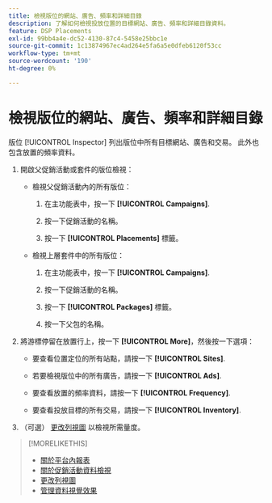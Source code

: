 ```yaml
---
title: 檢視版位的網站、廣告、頻率和詳細目錄
description: 了解如何檢視投放位置的目標網站、廣告、頻率和詳細目錄資料。
feature: DSP Placements
exl-id: 99bb4a4e-dc52-4130-87c4-5458e25bbc1e
source-git-commit: 1c13874967ec4ad264e5fa6a5e0dfeb6120f53cc
workflow-type: tm+mt
source-wordcount: '190'
ht-degree: 0%

---
```


# 檢視版位的網站、廣告、頻率和詳細目錄

版位 [!UICONTROL Inspector] 列出版位中所有目標網站、廣告和交易。 此外也包含放置的頻率資料。

1. 開啟父促銷活動或套件的版位檢視：

   * 檢視父促銷活動內的所有版位：

      1. 在主功能表中，按一下 **[!UICONTROL Campaigns]**.

      1. 按一下促銷活動的名稱。

      1. 按一下 **[!UICONTROL Placements]** 標籤。
   * 檢視上層套件中的所有版位：

      1. 在主功能表中，按一下 **[!UICONTROL Campaigns]**.

      1. 按一下促銷活動的名稱。

      1. 按一下 **[!UICONTROL Packages]** 標籤。

      1. 按一下父包的名稱。


1. 將游標停留在放置行上，按一下 **[!UICONTROL More]**，然後按一下選項：

   * 要查看位置定位的所有站點，請按一下 **[!UICONTROL Sites]**.

   * 若要檢視版位中的所有廣告，請按一下 **[!UICONTROL Ads]**.

   * 要查看放置的頻率資料，請按一下 **[!UICONTROL Frequency]**.

   * 要查看投放目標的所有交易，請按一下 **[!UICONTROL Inventory]**.

1. （可選） [更改列視圖](column-view-change.md) 以檢視所需量度。

>[!MORELIKETHIS]
>
>* [關於平台內報表](campaign-reports-about.md)
>* [關於促銷活動資料檢視](campaign-data-views-about.md)
>* [更改列視圖](column-view-change.md)
>* [管理資料視覺效果](campaign-data-visualization-manage.md)

